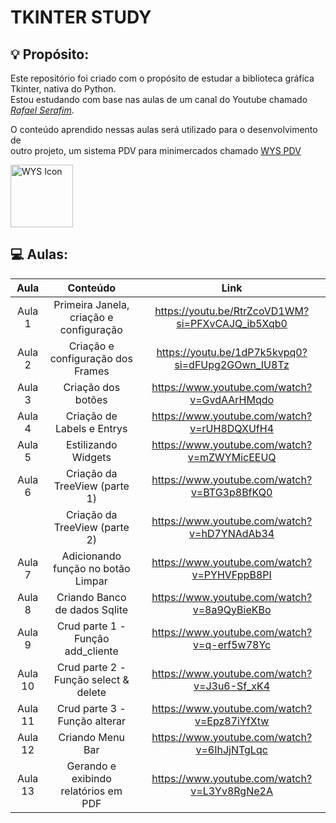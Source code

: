 # TKINTER STUDY

## 💡 Propósito:
Este repositório foi criado com o propósito de estudar a biblioteca gráfica Tkinter, nativa do Python.  
Estou estudando com base nas aulas de um canal do Youtube chamado [_Rafael Serafim_](https://www.youtube.com/@RafaelSerafimRfz).

O conteúdo aprendido nessas aulas será utilizado para o desenvolvimento de  
outro projeto, um sistema PDV para minimercados chamado [WYS PDV](https://github.com/Dl4nor/WYS_PDV)  

<a href=https://github.com/Dl4nor/WYS_PDV>
    <img src="https://raw.githubusercontent.com/Dl4nor/WYS_PDV/refs/heads/main/app/assets/icons/wys_icon.ico" alt="WYS Icon" width="100">
</a>


## 💻 Aulas:

 | Aula     | Conteúdo                                | Link   |
 |:--------:|:---------------------------------------:|:------:|
 | Aula 1   | Primeira Janela, criação e configuração | https://youtu.be/RtrZcoVD1WM?si=PFXvCAJQ_ib5Xqb0 |
 | Aula 2   | Criação e configuração dos Frames       | https://youtu.be/1dP7k5kvpq0?si=dFUpg2GOwn_IU8Tz |
 | Aula 3   | Criação dos botões                      | https://www.youtube.com/watch?v=GvdAArHMqdo      |
 | Aula 4   | Criação de Labels e Entrys              | https://www.youtube.com/watch?v=rUH8DQXUfH4      |
 | Aula 5   | Estilizando Widgets                     | https://www.youtube.com/watch?v=mZWYMicEEUQ      |
 | Aula 6   | Criação da TreeView (parte 1)           | https://www.youtube.com/watch?v=BTG3p8BfKQ0      |
 |          | Criação da TreeView (parte 2)           | https://www.youtube.com/watch?v=hD7YNAdAb34      |
 | Aula 7   | Adicionando função no botão Limpar      | https://www.youtube.com/watch?v=PYHVFppB8PI      |
 | Aula 8   | Criando Banco de dados Sqlite           | https://www.youtube.com/watch?v=8a9QyBieKBo      |
 | Aula 9   | Crud parte 1 - Função add_cliente       | https://www.youtube.com/watch?v=q-erf5w78Yc      |
 | Aula 10  | Crud parte 2 - Função select & delete   | https://www.youtube.com/watch?v=J3u6-Sf_xK4      |
 | Aula 11  | Crud parte 3 - Função alterar           | https://www.youtube.com/watch?v=Epz87iYfXtw      |
 | Aula 12  | Criando Menu Bar                        | https://www.youtube.com/watch?v=6IhJjNTgLqc      |
 | Aula 13  | Gerando e exibindo relatórios em PDF    | https://www.youtube.com/watch?v=L3Yv8RgNe2A      |


